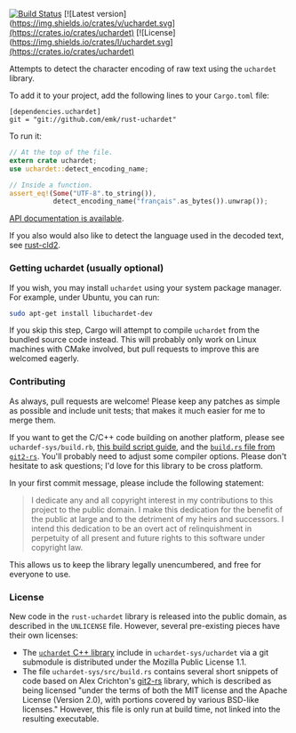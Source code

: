 [![Build Status](https://travis-ci.org/emk/rust-uchardet.svg?branch=master)](https://travis-ci.org/emk/rust-uchardet) [![Latest version](https://img.shields.io/crates/v/uchardet.svg](https://crates.io/crates/uchardet) [![License](https://img.shields.io/crates/l/uchardet.svg](https://crates.io/crates/uchardet)

Attempts to detect the character encoding of raw text using the `uchardet`
library.

To add it to your project, add the following lines to your `Cargo.toml`
file:

```
[dependencies.uchardet]
git = "git://github.com/emk/rust-uchardet"
```

To run it:

```rust
// At the top of the file.
extern crate uchardet;
use uchardet::detect_encoding_name;

// Inside a function.
assert_eq!(Some("UTF-8".to_string()),
           detect_encoding_name("français".as_bytes()).unwrap());
```

[API documentation is available][apidoc].

If you also would also like to detect the language used in the decoded
text, see [rust-cld2](https://github.com/emk/rust-cld2).

[apidoc]: http://www.rust-ci.org/emk/rust-uchardet/doc/uchardet/
[cld2]: https://github.com/emk/rust-cld2

### Getting uchardet (usually optional)

If you wish, you may install `uchardet` using your system package manager.
For example, under Ubuntu, you can run:

```sh
sudo apt-get install libuchardet-dev
```

If you skip this step, Cargo will attempt to compile `uchardet` from the
bundled source code instead.  This will probably only work on Linux
machines with CMake involved, but pull requests to improve this are
welcomed eagerly.

### Contributing

As always, pull requests are welcome!  Please keep any patches as simple as
possible and include unit tests; that makes it much easier for me to merge
them.

If you want to get the C/C++ code building on another platform, please see
`uchardef-sys/build.rb`, [this build script guide][build-script], and the
[`build.rs` file from `git2-rs`][git2].  You'll probably need to adjust
some compiler options.  Please don't hesitate to ask questions; I'd love
for this library to be cross platform.

[build-script]: http://doc.crates.io/build-script.html
[git2]: https://github.com/alexcrichton/git2-rs/blob/master/libgit2-sys/build.rs

In your first commit message, please include the following statement:

> I dedicate any and all copyright interest in my contributions to this
project to the public domain. I make this dedication for the benefit of the
public at large and to the detriment of my heirs and successors. I intend
this dedication to be an overt act of relinquishment in perpetuity of all
present and future rights to this software under copyright law.

This allows us to keep the library legally unencumbered, and free for
everyone to use.

### License

New code in the `rust-uchardet` library is released into the public domain,
as described in the `UNLICENSE` file.  However, several pre-existing pieces
have their own licenses:

- The [`uchardet` C++ library][cxx] include in `uchardet-sys/uchardet` via
  a git submodule is distributed under the Mozilla Public License 1.1.
- The file `uchardet-sys/src/build.rs` contains several short snippets of
  code based on Alex Crichton's [git2-rs][] library, which is described as
  being licensed "under the terms of both the MIT license and the Apache
  License (Version 2.0), with portions covered by various BSD-like
  licenses."  However, this file is only run at build time, not linked into
  the resulting executable.

[cxx]: https://code.google.com/p/uchardet/
[git2-rs]: https://github.com/alexcrichton/git2-rs/
